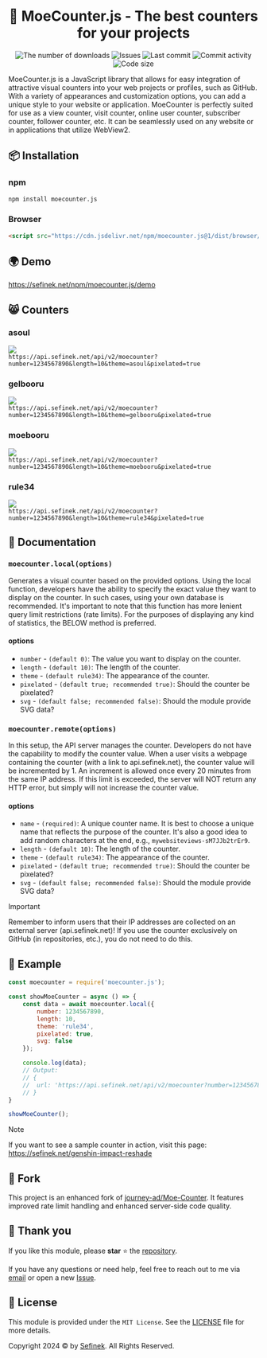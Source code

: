 <div align="center">
    <h1>🔢 MoeCounter.js - The best counters for your projects</h1>
    <a href="https://www.npmjs.com/package/moecounter.js" target="_blank" title="moecounter.js - npm" style="text-decoration:none">
        <img src="https://img.shields.io/npm/dt/moecounter.js.svg?maxAge=3600" alt="The number of downloads">
        <img src="https://img.shields.io/github/issues/sefinek24/moecounter.js" alt="Issues">
        <img src="https://img.shields.io/github/last-commit/sefinek24/moecounter.js" alt="Last commit">
        <img src="https://img.shields.io/github/commit-activity/w/sefinek24/moecounter.js" alt="Commit activity">
        <img src="https://img.shields.io/github/languages/code-size/sefinek24/moecounter.js" alt="Code size">
    </a>
</div>


MoeCounter.js is a JavaScript library that allows for easy integration of attractive visual counters into your web projects or profiles, such as GitHub.
With a variety of appearances and customization options, you can add a unique style to your website or application.
MoeCounter is perfectly suited for use as a view counter, visit counter, online user counter, subscriber counter, follower counter, etc.
It can be seamlessly used on any website or in applications that utilize WebView2.

## 📦 Installation
### npm
```bash
npm install moecounter.js
```
### Browser
```html
<script src="https://cdn.jsdelivr.net/npm/moecounter.js@1/dist/browser/moecounter.min.js"></script>
```


## 🌍 Demo
https://sefinek.net/npm/moecounter.js/demo


## 😸 Counters
### asoul
![](https://api.sefinek.net/api/v2/moecounter?number=1234567890&length=10&theme=asoul&pixelated=true)  \
`https://api.sefinek.net/api/v2/moecounter?number=1234567890&length=10&theme=asoul&pixelated=true`

### gelbooru
![](https://api.sefinek.net/api/v2/moecounter?number=1234567890&length=10&theme=gelbooru&pixelated=true)  \
`https://api.sefinek.net/api/v2/moecounter?number=1234567890&length=10&theme=gelbooru&pixelated=true`

### moebooru
![](https://api.sefinek.net/api/v2/moecounter?number=1234567890&length=10&theme=moebooru&pixelated=true)  \
`https://api.sefinek.net/api/v2/moecounter?number=1234567890&length=10&theme=moebooru&pixelated=true`

### rule34
![](https://api.sefinek.net/api/v2/moecounter?number=1234567890&length=10&theme=rule34&pixelated=true)  \
`https://api.sefinek.net/api/v2/moecounter?number=1234567890&length=10&theme=rule34&pixelated=true`


## 📃 Documentation
### `moecounter.local(options)`
Generates a visual counter based on the provided options.
Using the local function, developers have the ability to specify the exact value they want to display on the counter.
In such cases, using your own database is recommended.
It's important to note that this function has more lenient query limit restrictions (rate limits).
For the purposes of displaying any kind of statistics, the BELOW method is preferred.

#### options
* `number` - `(default 0)`: The value you want to display on the counter.
* `length` - `(default 10)`: The length of the counter.
* `theme` - `(default rule34)`: The appearance of the counter.
* `pixelated` - `(default true; recommended true)`: Should the counter be pixelated?
* `svg` - `(default false; recommended false)`: Should the module provide SVG data?

### `moecounter.remote(options)`
In this setup, the API server manages the counter.
Developers do not have the capability to modify the counter value.
When a user visits a webpage containing the counter (with a link to api.sefinek.net), the counter value will be incremented by 1.
An increment is allowed once every 20 minutes from the same IP address.
If this limit is exceeded, the server will NOT return any HTTP error, but simply will not increase the counter value.

#### options
* `name` - `(required)`: A unique counter name. It is best to choose a unique name that reflects the purpose of the counter. It's also a good idea to add random characters at the end, e.g., `mywebsiteviews-sM7JJb2trEr9`.
* `length` - `(default 10)`: The length of the counter.
* `theme` - `(default rule34)`: The appearance of the counter.
* `pixelated` - `(default true; recommended true)`: Should the counter be pixelated?
* `svg` - `(default false; recommended false)`: Should the module provide SVG data?

> [!IMPORTANT]  
Remember to inform users that their IP addresses are collected on an external server (api.sefinek.net)! If you use the counter exclusively on GitHub (in repositories, etc.), you do not need to do this.


## 🤔 Example
```js
const moecounter = require('moecounter.js');

const showMoeCounter = async () => {
	const data = await moecounter.local({
		number: 1234567890,
		length: 10,
		theme: 'rule34',
		pixelated: true,
		svg: false
	});

	console.log(data);
	// Output:
	// {
	// 	url: 'https://api.sefinek.net/api/v2/moecounter?number=1234567890&length=10&theme=rule34&pixelated=true&svg=false'
	// }
}

showMoeCounter();
```

> [!NOTE]  
> If you want to see a sample counter in action, visit this page: https://sefinek.net/genshin-impact-reshade


## 🍴 Fork
This project is an enhanced fork of [journey-ad/Moe-Counter](https://github.com/journey-ad/Moe-Counter).
It features improved rate limit handling and enhanced server-side code quality.


## 💙 Thank you
If you like this module, please **star** ⭐ the [repository](https://github.com/sefinek24/moecounter.js).

If you have any questions or need help, feel free to reach out to me via [email](https://sefinek.net) or open a new [Issue](https://github.com/sefinek24/moecounter.js/issues).


## 🔑 License
This module is provided under the `MIT License`. See the [LICENSE](LICENSE) file for more details.

Copyright 2024 © by [Sefinek](https://sefinek.net). All Rights Reserved.